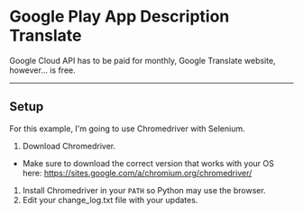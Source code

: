 # Google Play App Description Translate

Google Cloud API has to be paid for monthly, Google Translate website, however... is free.

----

## Setup

For this example, I'm going to use Chromedriver with Selenium.

1. Download Chromedriver.
 * Make sure to download the correct version that works with your OS here: https://sites.google.com/a/chromium.org/chromedriver/
1. Install Chromedriver in your `PATH` so Python may use the browser.
1. Edit your change_log.txt file with your updates.

